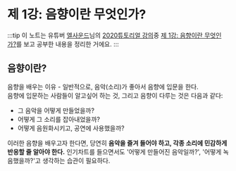 # 제 1강: 음향이란 무엇인가?

:::tip
이 노트는 유튜버 [엘사운드](https://www.youtube.com/channel/UCI_L3xVhuCsTbfD92et95-w)님의 [2020튜토리얼 강의](https://www.youtube.com/playlist?list=PLDgxFcJk6ITlCE99rBpSNOTAnx92vn1I8)중 [제 1강: 음향이란 무엇인가?](https://youtu.be/w5cyWxyQXvs?list=PLDgxFcJk6ITlCE99rBpSNOTAnx92vn1I8)를 보고 공부한 내용을 정리한 거에요.
:::

## 음향이란?

음향을 배우는 이유 - 일반적으로, 음악(소리)가 좋아서 음향에 입문을 한다.  
음향에 입문하는 사람들이 알고싶어 하는 것, 그리고 음향이 다루는 것은 다음과 같다:

- 그 음악을 어떻게 만들었을까?
- 어떻게 그 소리를 잡아내었을까?
- 어떻게 음원화시키고, 공연에 사용했을까?

이러한 음향을 배우고자 한다면, 당연히 **음악을 즐겨 들어야 하고, 각종 소리에 민감하게 반응할 줄 알아야 한다.** 인기차트를 들으면서도 '어떻게 만들어진 음악일까?', '어떻게 녹음했을까?'고 생각하는 습관이 필요하다.

